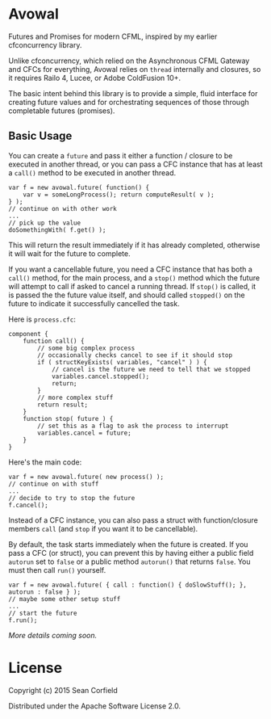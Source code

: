 # Avowal
Futures and Promises for modern CFML, inspired by my earlier cfconcurrency library.

Unlike cfconcurrency, which relied on the Asynchronous CFML Gateway and CFCs for everything, Avowal relies on `thread` internally and closures, so it requires Railo 4, Lucee, or Adobe ColdFusion 10+.

The basic intent behind this library is to provide a simple, fluid interface for creating future values and for orchestrating sequences of those through completable futures (promises).

## Basic Usage

You can create a `future` and pass it either a function / closure to be executed in another thread, or you can pass a CFC instance that has at least a `call()` method to be executed in another thread.

    var f = new avowal.future( function() {
        var v = someLongProcess(); return computeResult( v );
    } );
    // continue on with other work
    ...
    // pick up the value
    doSomethingWith( f.get() );

This will return the result immediately if it has already completed, otherwise it will wait for the future to complete.

If you want a cancellable future, you need a CFC instance that has both a `call()` method, for the main process, and a `stop()` method which the future will attempt to call if asked to cancel a running thread. If `stop()` is called, it is passed the the future value itself, and should called `stopped()` on the future to indicate it successfully cancelled the task.

Here is `process.cfc`:

    component {
        function call() {
            // some big complex process
            // occasionally checks cancel to see if it should stop
            if ( structKeyExists( variables, "cancel" ) ) {
                // cancel is the future we need to tell that we stopped
                variables.cancel.stopped();
                return;
            }
            // more complex stuff
            return result;
        }
        function stop( future ) {
            // set this as a flag to ask the process to interrupt
            variables.cancel = future;
        }
    }

Here's the main code:

    var f = new avowal.future( new process() );
    // continue on with stuff
    ...
    // decide to try to stop the future
    f.cancel();

Instead of a CFC instance, you can also pass a struct with function/closure members `call` (and `stop` if you want it to be cancellable).

By default, the task starts immediately when the future is created. If you pass a CFC (or struct), you can prevent this by having either a public field `autorun` set to `false` or a public method `autorun()` that returns `false`. You must then call `run()` yourself.

    var f = new avowal.future( { call : function() { doSlowStuff(); }, autorun : false } );
    // maybe some other setup stuff
    ...
    // start the future
    f.run();

_More details coming soon._

# License

Copyright (c) 2015 Sean Corfield

Distributed under the Apache Software License 2.0.
